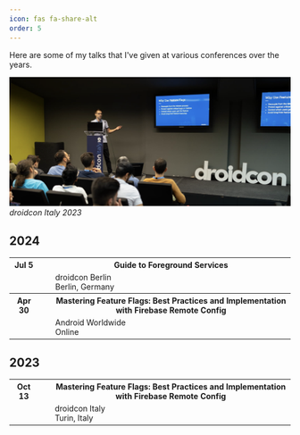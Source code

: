 ```yaml
---
icon: fas fa-share-alt
order: 5
---
```




Here are some of my talks that I've given at various conferences over the years.


![droidcon Italy 23](/assets/img/talks/droidcon_italy_23.png)
_droidcon Italy 2023_


## 2024

<table style="border-collapse: collapse; border: none;">
<tr style="border-collapse: collapse; border: none;"> 
    <th>Jul 5</th>
    <th style="padding-left: 30px;"><a href="https://speakerdeck.com/landomen/guide-to-foreground-service-droidcon-berlin-2024" style="text-decoration: none;">Guide to Foreground Services</a></th>
  </tr>
  <tr style="border-collapse: collapse; border: none;">
    <td></td>
    <td style="padding-left: 30px;"><a href="https://berlin.droidcon.com/" style="text-decoration: none;">droidcon Berlin<br>Berlin, Germany</a></td>
  </tr>
  <tr style="border-collapse: collapse; border: none;"> 
    <th>Apr 30</th>
    <th style="padding-left: 30px;"><a href="https://www.youtube.com/watch?v=2LQB9unjdU0" style="text-decoration: none;">Mastering Feature Flags: Best Practices and Implementation with Firebase Remote Config</a></th>
  </tr>
  <tr style="border-collapse: collapse; border: none;">
    <td></td>
    <td style="padding-left: 30px;"><a href="https://android-worldwide.com" style="text-decoration: none;">Android Worldwide<br>Online</a></td>
  </tr>
</table>

## 2023

<table style="border-collapse: collapse; border: none;">
  <tr style="border-collapse: collapse; border: none;"> 
    <th>Oct 13</th>
    <th style="padding-left: 30px;">Mastering Feature Flags: Best Practices and Implementation with Firebase Remote Config</th>
  </tr>
  <tr style="border-collapse: collapse; border: none;">
    <td></td>
    <td style="padding-left: 30px;"><a href="https://it.droidcon.com/2023/" style="text-decoration: none;">droidcon Italy<br>Turin, Italy</a></td>
  </tr>
</table>